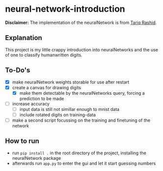 # neural-network-introduction

**Disclaimer:**
The implementation of the neuralNetwork is from [Tariq Rashid](https://github.com/makeyourownneuralnetwork/makeyourownneuralnetwork).



## Explanation

This project is my little crappy introduction into neuralNetworks and the use of one to classify humanwritten digits.

## To-Do's

- [x] make neuralNetwork weights storable for use after restart
- [x] create a canvas for drawing digits
    - [x] make them detectable by the neuralNetworks query, forcing a prediction to be made
- [ ] increase accuracy
    - [ ] input data is still not simillar enough to mnist data
    - [ ] include rotated digits on training-data
- [ ] make a second script focussing on the training and finetuning of the network

## How to run

- run `pip install .` in the root directory of the project, installing the neuralNetwork package
- afterwards run `app.py` to enter the gui and let it start guessing numbers